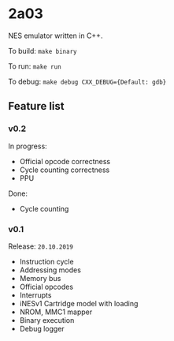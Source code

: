 # 2a03

NES emulator written in C++.  

To build: `make binary`

To run: `make run`

To debug: `make debug CXX_DEBUG={Default: gdb}` 

## Feature list

### v0.2

In progress:
- Official opcode correctness
- Cycle counting correctness
- PPU

Done:
- Cycle counting

### v0.1
Release: `20.10.2019`
- Instruction cycle
- Addressing modes
- Memory bus
- Official opcodes
- Interrupts
- iNESv1 Cartridge model with loading
- NROM, MMC1 mapper
- Binary execution
- Debug logger
